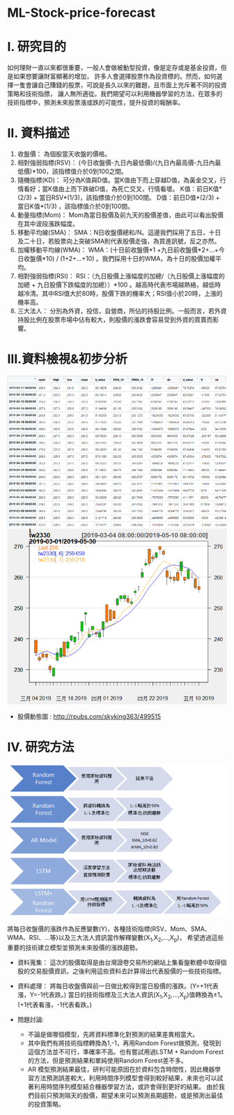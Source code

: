 # ML-Stock-price-forecast

# I. 研究目的

如何理財一直以來都很重要，一般人會做被動型投資，像是定存或是基金投資，但是如果想要讓財富顯著的增加，
許多人會選擇股票作為投資標的。然而，如何選擇一隻會讓自己賺錢的股票，可說是長久以來的難題，且市面上充斥著不同的投資策略和技術指摽，
讓人無所適從。我們期望可以利用機器學習的方法，在眾多的技術指標中，預測未來股票漲或跌的可能性，提升投資的報酬率。

# II.	資料描述

1.	收盤價： 
    為個股當天收盤的價格。
2.	相對強弱指標(RSV)：
    (今日收盤價-九日內最低價)/(九日內最高價-九日內最低價)*100，該指標值介於0到100之間。
3.	隨機指標(KD)：
    可分為K值與D值。當K值由下而上穿越D值，為黃金交叉，行情看好；當K值由上而下跌破D值，為死亡交叉，行情看壞。
    K值：前日K值*(2/3) + 當日RSV*(1/3)，該指標值介於0到100間。
    D值：前日D值*(2/3) + 當日K值*(1/3) ，該指標值介於0到100間。
4.	動量指標(Mom)：
    Mom為當日股價及前九天的股價差值，由此可以看出股價在其中波段漲跌幅度。
5.	移動平均線(SMA)：
    SMA：N日收盤價總和/N。這邊我們採用了五日，十日及二十日，若股票向上突破SMA則代表股價走強，為買進訊號，反之亦然。
6.	加權移動平均線(WMA)：
    WMA：(十日前收盤價\*1 +九日前收盤價\*2+…+今日收盤價\*10) / (1+2+…+10) 。我們採用十日的WMA，為十日的股價加權平均。
7.	相對強弱指標(RSI)：
    RSI：（九日股價上漲幅度的加總/（九日股價上漲幅度的加總 + 九日股價下跌幅度的加總））\*100 。越高時代表市場越熱絡，越低時越冷清。其中RSI值大於80時，股價下跌的機率大；RSI值小於20時，上漲的機率高。
8.	三大法人：
    分別為外資，投信，自營商，所佔的持股比例。一般而言，若外資持股比例在股票市場中佔有較大，則股價的漲跌會容易受到外資的買賣而影響。
# III.資料檢視&初步分析
![image](https://github.com/oicjacky/ML-Stock-price-forecast/blob/master/data.png)
![image](https://github.com/oicjacky/ML-Stock-price-forecast/blob/master/pic01.png)
* 股價動態圖 : <http://rpubs.com/skyking363/499515>

# IV.	研究方法

![image](https://github.com/oicjacky/ML-Stock-price-forecast/blob/master/pic02.PNG)

將每日收盤價的漲跌作為反應變數(Y)，各種技術指標(RSV、Mom、SMA、WMA、RSI、…等)以及三大法人資訊當作解釋變數(X<sub>1</sub>,X<sub>2</sub>,…,X<sub>p</sub>)，
希望透過這些重要的技術建立模型並預測未來股價的漲跌趨勢。
* 資料蒐集：
這次的股價取得是由台灣證卷交易所的網站上集看盤軟體中取得個股的交易股價資訊，之後利用這些資料去計算得出代表股價的一些技術指標。 
* 資料處理：
將每日收盤價與前一日做比較得到當日股價的漲跌。(Y=+1代表漲，Y=-1代表跌。)
當日的技術指標及三大法人資訊(X<sub>1</sub>,X<sub>2</sub>,…,X<sub>p</sub>)值轉換為±1。(+1代表看漲，-1代表看跌。)

* 問題討論:
    - 不論是做哪個模型，先將資料標準化對預測的結果差異相當大。
    - 其中我們有將技術指標轉換為1,-1，再用Random Forest做預測，發現到這個方法並不可行，準確率不高。也有嘗試用過LSTM + Random Forest的方法，但是預測結果和單純使用Random Forest差不多。
    - AR 模型預測結果最佳，研判可能原因在於資料包含時間性，因此機器學習方法預測誤差較大，利用時間序列模型會得到較好結果，未來也可以試著利用時間序列模型結合機器學習方法，或許會得到更好的結果。 由於我們目前只預測隔天的股價，期望未來可以預測長期趨勢，或是預測出最佳的投資策略。



